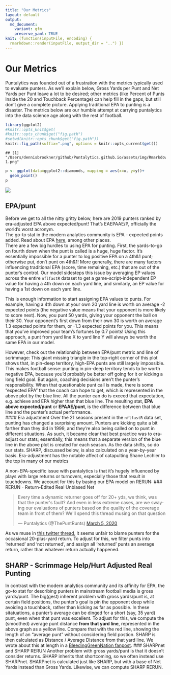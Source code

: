 ```yaml
---
title: "Our Metrics"
layout: default
output:
  md_document:
    variant: gfm
    preserve_yaml: TRUE
knit: (function(inputFile, encoding) { 
  rmarkdown::render(inputFile, output_dir = "..") })
---
```


# Our Metrics

Puntalytics was founded out of a frustration with the metrics typically
used to evaluate punters. As we’ll explain below, Gross Yards per Punt
and Net Yards per Punt leave a lot to be desired; other metrics (like
Percent of Punts Inside the 20 and Touchback Percentage) can help fill
in the gaps, but still don’t give a complete picture. Applying
traditional EPA to punting is a disaster. The metrics below are our
humble attempt at carrying puntalytics into the data science age along
with the rest of football.

``` r
library(ggplot2)
#knitr::opts_knit$get(
#knitr::opts_chunk$get("fig.path")
#setwd(knitr::opts_chunk$get("fig.path"))
knitr::fig_path(suffix=".png", options = knitr::opts_current$get())
```

    ## [1] "/Users/dennisbrookner/github/Puntalytics.github.io/assets/img/Rmarkdowntest-1.png"

``` r
p <- ggplot(data=ggplot2::diamonds, mapping = aes(x=x, y=y))+
  geom_point()
p
```

![](/Users/dennisbrookner/github/Puntalytics.github.io/assets/img/Rmarkdowntest-1.png)<!-- -->

## EPA/punt

Before we get to all the nitty gritty below, here are 2019 punters
ranked by era-adjusted EPA above expected/punt! That’s EAEPAAE/P,
officially the world’s worst acronym.  
The go-to stat in the modern analytics community is EPA - expected
points added. Read about EPA
[here](https://www.advancedfootballanalytics.com/index.php/home/stats/stats-explained/expected-points-and-epa-explained),
among other places.  
There are a few big hurdles to using EPA for punting. First, the
yards-to-go on fourth down when the punt is called is a huge, huge
factor. It’s essentially impossible for a punter to log positive EPA on
a 4th&1 punt; otherwise put, don’t punt on 4th&1! More generally, there
are many factors influencing traditional EPA (score, time remaining,
etc.) that are out of the punter’s control. Our model sidesteps this
issue by averaging EP values across the entire `nflfastR` dataset to get
a game-script-independent EP value for having a 4th down on each yard
line, and similarly, an EP value for having a 1st down on each yard
line.

This is enough information to start assigning EPA values to punts. For
example, having a 4th down at your own 20 yard line is worth on average
-2 expected points (the negative value means that your opponent is more
likely to score next). Now, you punt 50 yards, giving your opponent the
ball on their 30. Your opponent’s first down from their own 30 is worth
on average 1.3 expected points for them, or -1.3 expected points for
you. This means that you’ve improved your team’s fortunes by 0.7 points!
Using this approach, a punt from yard line X to yard line Y will always
be worth the same EPA in our model.

However, check out the relationship between EPA/punt metric and line of
scrimmage: This giant missing triangle in the top-right corner of this
plot shows that, in pin-deep territory, high-EPA punts are still largely
impossible. This makes football sense: punting in pin-deep territory
tends to be worth negative EPA, because you’d probably be better off
going for it or kicking a long field goal. But again, coaching decisions
aren’t the punter’s responsibility. When that questionable punt call is
made, there is some “expected EPA” that the coach can hope to get, which
is represented in the above plot by the blue line. All the punter can do
is exceed that expectation, e.g. achieve and EPA higher than that blue
line. The resulting stat, **EPA above expected/punt** or **EPAAE/punt**,
is the difference between that blue line and the punter’s actual
performance.  
\#\#\#\# Era adjustment Over the 21 seasons present in the `nflfastR`
data set, punting has changed a surprising amount. Punters are kicking
quite a bit farther than they did in 1999, and they’re also being called
on to punt in different situations. As such, it became clear that best
practice was to era-adjust our stats; essentially, this means that a
separate version of the blue line in the above plot is created for each
season. As the data shifts, so do our stats. SHARP, discussed below, is
also calculated on a year-by-year basis. Era-adjustment has the notable
affect of catapulting Shane Lechler to the top in many of our metrics

A non-EPA-specific issue with puntalytics is that it’s hugely influenced
by plays with large returns or turnovers, especially those that result
in touchdowns. We account for this by basing our EPA model on RERUN:
\#\#\# RERUN - Return-Edited Real Unbiased Net
<blockquote class="twitter-tweet" data-theme="light">
<p lang="en" dir="ltr">
Every time a dynamic returner goes off for 20+ yds, we think, was that
the punter's fault? And even in less extreme cases, are we swaying our
evaluations of punters based on the quality of the coverage team in
front of them? We'll spend this thread musing on that question
</p>
— Puntalytics (@ThePuntRunts)
<a href="https://twitter.com/ThePuntRunts/status/1235374680313233408?ref_src=twsrc%5Etfw">March
5, 2020</a>
</blockquote>
<script async src="https://platform.twitter.com/widgets.js" charset="utf-8"></script>

As we muse in [this twitter
thread](https://twitter.com/ThePuntRunts/status/1235374680313233408?s=20),
it seems unfair to blame punters for the occasional 20-plus-yard return.
To adjust for this, we filter punts into ‘returned’ and ‘not returned’,
and assign all ‘returned’ punts an average return, rather than whatever
return actually happened.

## SHARP - Scrimmage Help/Hurt Adjusted Real Punting

In contrast with the modern analytics community and its affinity for
EPA, the go-to stat for describing punters in mainstream football media
is gross yards/punt. The big(gest) inherent problem with gross
yards/punt is, at certain field positions, the punter’s goal is pin the
opponent deep while avoiding a touchback, rather than kicking as far as
possible. In these sitatuations, a punter’s average can be dinged for a
short (say, 35 yard) punt, even when that punt was excellent. To adjust
for this, we compute the (smoothed) average punt distance **from that
yard line**, represented in the above graph as a yellow line. Compare
that with the red line, showing the length of an “average punt” without
considering field postion. SHARP is then calculated as Distance /
Average Distance from that yard line. We wrote about this at length in a
[BleedingGreenNation
fanpost](https://www.bleedinggreennation.com/2019/9/4/20850296/gross-yards-gross-the-puntalytics-primer-you-didnt-know-you-were).
\#\#\# SHARPnet and SHARP RERUN Another problem with gross yards/punt is
that it doesn’t consider returns. SHARP inherits that shortcoming, so we
often instead use SHARPnet. SHARPnet is calculated just like SHARP, but
with a base of Net Yards instead than Gross Yards. Likewise, we can
compute SHARP RERUN.
